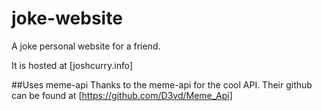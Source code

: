 # joke-website
A joke personal website for a friend.

It is hosted at [joshcurry.info]

##Uses meme-api
Thanks to the meme-api for the cool API. Their github can be found at
[https://github.com/D3vd/Meme_Api]
